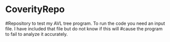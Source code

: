 # CoverityRepo
#Repository to test my AVL tree program. To run the code you need an input file. I have included that file but do not know if this will #cause the program to fail to analyze it accurately. 
